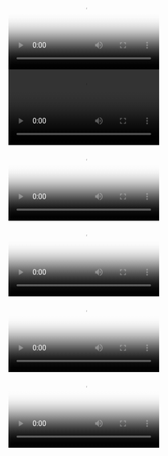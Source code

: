 <html>
<video controls width="default" poster="xjw.jpg" >
<source src="laji.mp3">
</video>

<video controls width="default">
<source src="sanjiaozhi.mp3">
</video>

<video controls width="default" poster="lsbyzly.jpg">
<source src="lsbyzly.mp3">
</video>

<video controls width="default" poster="ls.jpg">
<source src="ls.mp3">
</video>

<video controls width="300" poster="ndjgdwdly.jpg">
<source src="ndjgdwdly.mp3">
</video>

<video controls width="default" poster="hh.jpg">
<source src="hh.mp3">
</video>
</html>
